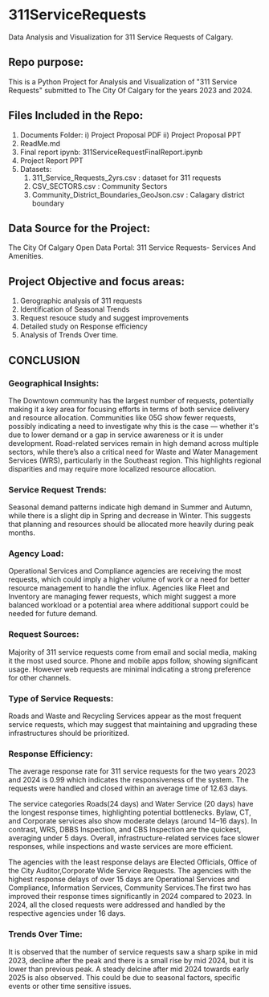 # 311ServiceRequests
Data Analysis and Visualization for 311 Service Requests of Calgary.

## Repo purpose:
  This is a Python Project for Analysis and Visualization of "311 Service Requests" submitted to The City Of Calgary for the years 2023 and 2024. 
  
## Files Included in the Repo: 
1. Documents Folder:
   i) Project Proposal PDF
   ii) Project Proposal PPT
2. ReadMe.md
3. Final report ipynb:
   311ServiceRequestFinalReport.ipynb
4. Project Report PPT
5. Datasets:
   1. 311_Service_Requests_2yrs.csv : dataset for 311 requests
   2. CSV_SECTORS.csv  : Community Sectors
   3. Community_District_Boundaries_GeoJson.csv : Calagary district boundary

## Data Source for the Project: 
  The City Of Calgary Open Data Portal: 311 Service Requests- Services And Amenities.

## Project Objective and focus areas:
1. Gerographic analysis of 311 requests
2. Identification of Seasonal Trends
3. Request resouce study and suggest improvements
4. Detailed study on Response efficiency
5. Analysis of Trends Over time.

## CONCLUSION

### Geographical Insights: 
The Downtown community has the largest number of requests, potentially making it a key area for focusing efforts in terms of both service delivery and resource allocation. Communities like 05G show fewer requests, possibly indicating a need to investigate why this is the case — whether it's due to lower demand or a gap in service awareness or it is under development. Road-related services remain in high demand across multiple sectors, while there’s also a critical need for Waste and Water Management Services (WRS), particularly in the Southeast region. This highlights regional disparities and may require more localized resource allocation.


### Service Request Trends: 
Seasonal demand patterns indicate high demand in Summer and Autumn, while there is a slight dip in Spring and decrease in Winter. This suggests that planning and resources should be allocated more heavily during peak months.

### Agency Load: 
Operational Services and Compliance agencies are receiving the most requests, which could imply a higher volume of work or a need for better resource management to handle the influx. Agencies like Fleet and Inventory are managing fewer requests, which might suggest a more balanced workload or a potential area where additional support could be needed for future demand.

### Request Sources: 
Majority of 311 service requests come from email and social media, making it the most used source. Phone and mobile apps follow, showing significant usage. However web requests are minimal indicating a strong preference for other channels.

### Type of Service Requests: 
Roads and Waste and Recycling Services appear as the most frequent service requests, which may suggest that maintaining and upgrading these infrastructures should be prioritized.

### Response Efficiency: 
The average response rate for 311 service requests for the two years 2023 and 2024 is 0.99 which indicates the responsiveness of the system. The requests were handled and closed within an average time of 12.63 days.

The service categories Roads(24 days) and Water Service (20 days) have the longest response times, highlighting potential bottlenecks. Bylaw, CT, and Corporate services also show moderate delays (around 14–16 days). In contrast, WRS, DBBS Inspection, and CBS Inspection are the quickest, averaging under 5 days. Overall, infrastructure-related services face slower responses, while inspections and waste services are more efficient.

The agencies with the least response delays are Elected Officials, Office of the City Auditor,Corporate Wide Service Requests. The agencies with the highest response delays of over 15 days are Operational Services and Compliance, Information Services, Community Services.The first two has improved their response times significantly in 2024 compared to 2023. In 2024, all the closed requests were addressed and handled by the respective agencies under 16 days.

### Trends Over Time: 
It is observed that the number of service requests saw a sharp spike in mid 2023, decline after the peak and there is a small rise by mid 2024, but it is lower than previous peak. A steady delcine after mid 2024 towards early 2025 is also observed. This could be due to seasonal factors, specific events or other time sensitive issues.
